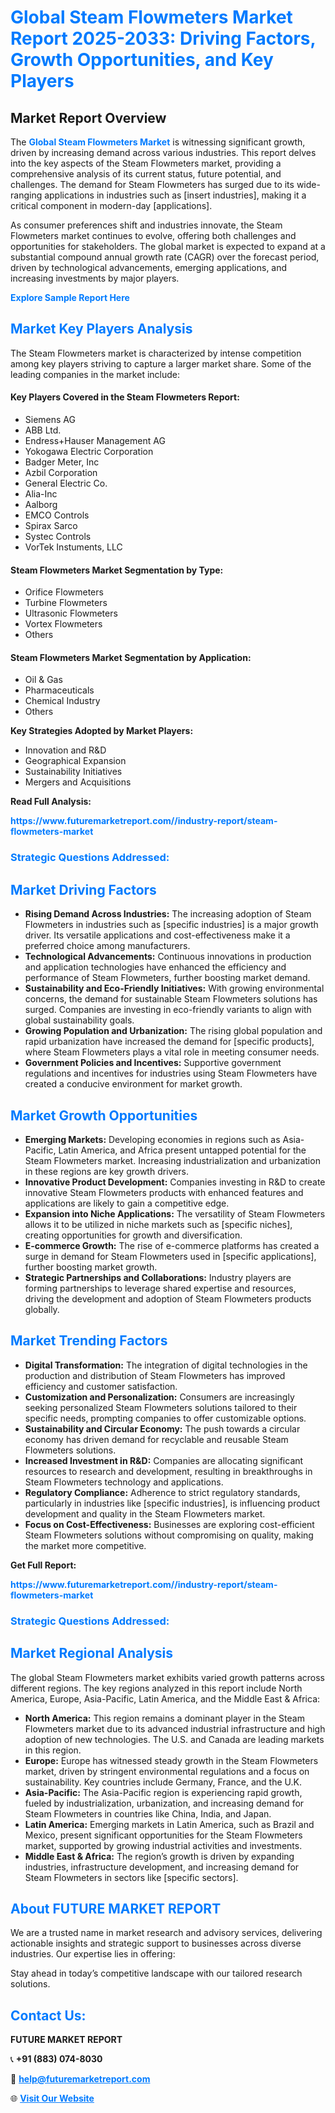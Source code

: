 <h1 style="color: #007BFF;">Global Steam Flowmeters Market Report 2025-2033: Driving Factors, Growth Opportunities, and Key Players</h1>

<section id="overview">
<h2>Market Report Overview</h2>
<p>The <a href="https://www.futuremarketreport.com//industry-report/steam-flowmeters-market" style="color: #007BFF; text-decoration: none;"><strong>Global Steam Flowmeters Market</strong></a> is witnessing significant growth, driven by increasing demand across various industries. This report delves into the key aspects of the Steam Flowmeters market, providing a comprehensive analysis of its current status, future potential, and challenges. The demand for Steam Flowmeters has surged due to its wide-ranging applications in industries such as [insert industries], making it a critical component in modern-day [applications].</p>
<p>As consumer preferences shift and industries innovate, the Steam Flowmeters market continues to evolve, offering both challenges and opportunities for stakeholders. The global market is expected to expand at a substantial compound annual growth rate (CAGR) over the forecast period, driven by technological advancements, emerging applications, and increasing investments by major players.</p>
</section>

<section id="overview">
<p><a href="https://www.futuremarketreport.com//request-sample/reportId=88269" style="color: #007BFF; text-decoration: none;"><strong>Explore Sample Report Here</strong></a></p>
</section>

<section id="key-players">
<h2 style="color: #007BFF;">Market Key Players Analysis</h2>
<p>The Steam Flowmeters market is characterized by intense competition among key players striving to capture a larger market share. Some of the leading companies in the market include:</p>
<h4>Key Players Covered in the Steam Flowmeters Report:</h4>
<ul><li>Siemens AG</li><li>ABB Ltd.</li><li>Endress+Hauser Management AG</li><li>Yokogawa Electric Corporation</li><li>Badger Meter, Inc</li><li>Azbil Corporation</li><li>General Electric Co.</li><li>Alia-Inc</li><li>Aalborg</li><li>EMCO Controls</li><li>Spirax Sarco</li><li>Systec Controls</li><li>VorTek Instuments, LLC</li></ul>
<h4>Steam Flowmeters Market Segmentation by Type:</h4>
<ul><li>Orifice Flowmeters</li><li>Turbine Flowmeters</li><li>Ultrasonic Flowmeters</li><li>Vortex Flowmeters</li><li>Others</li></ul>

<h4>Steam Flowmeters Market Segmentation by Application:</h4>
<ul><li>Oil &amp; Gas</li><li>Pharmaceuticals</li><li>Chemical Industry</li><li>Others</li></ul>
<p><strong>Key Strategies Adopted by Market Players:</strong></p>
<ul>
<li>Innovation and R&D</li>
<li>Geographical Expansion</li>
<li>Sustainability Initiatives</li>
<li>Mergers and Acquisitions</li>
</ul>
</section>

<section>
<p><strong>Read Full Analysis: </strong></p><a href="https://www.futuremarketreport.com//industry-report/steam-flowmeters-market" style="color: #007BFF; text-decoration: none;"><strong>https://www.futuremarketreport.com//industry-report/steam-flowmeters-market</strong></a>
<h3 style="color: #007BFF;">Strategic Questions Addressed:</h3>
</section>

<section id="driving-factors">
<h2 style="color: #007BFF;">Market Driving Factors</h2>
<ul>
<li><strong>Rising Demand Across Industries:</strong> The increasing adoption of Steam Flowmeters in industries such as [specific industries] is a major growth driver. Its versatile applications and cost-effectiveness make it a preferred choice among manufacturers.</li>
<li><strong>Technological Advancements:</strong> Continuous innovations in production and application technologies have enhanced the efficiency and performance of Steam Flowmeters, further boosting market demand.</li>
<li><strong>Sustainability and Eco-Friendly Initiatives:</strong> With growing environmental concerns, the demand for sustainable Steam Flowmeters solutions has surged. Companies are investing in eco-friendly variants to align with global sustainability goals.</li>
<li><strong>Growing Population and Urbanization:</strong> The rising global population and rapid urbanization have increased the demand for [specific products], where Steam Flowmeters plays a vital role in meeting consumer needs.</li>
<li><strong>Government Policies and Incentives:</strong> Supportive government regulations and incentives for industries using Steam Flowmeters have created a conducive environment for market growth.</li>
</ul>
</section>

<section id="growth-opportunities">
<h2 style="color: #007BFF;">Market Growth Opportunities</h2>
<ul>
<li><strong>Emerging Markets:</strong> Developing economies in regions such as Asia-Pacific, Latin America, and Africa present untapped potential for the Steam Flowmeters market. Increasing industrialization and urbanization in these regions are key growth drivers.</li>
<li><strong>Innovative Product Development:</strong> Companies investing in R&D to create innovative Steam Flowmeters products with enhanced features and applications are likely to gain a competitive edge.</li>
<li><strong>Expansion into Niche Applications:</strong> The versatility of Steam Flowmeters allows it to be utilized in niche markets such as [specific niches], creating opportunities for growth and diversification.</li>
<li><strong>E-commerce Growth:</strong> The rise of e-commerce platforms has created a surge in demand for Steam Flowmeters used in [specific applications], further boosting market growth.</li>
<li><strong>Strategic Partnerships and Collaborations:</strong> Industry players are forming partnerships to leverage shared expertise and resources, driving the development and adoption of Steam Flowmeters products globally.</li>
</ul>
</section>

<section id="trending-factors">
<h2 style="color: #007BFF;">Market Trending Factors</h2>
<ul>
<li><strong>Digital Transformation:</strong> The integration of digital technologies in the production and distribution of Steam Flowmeters has improved efficiency and customer satisfaction.</li>
<li><strong>Customization and Personalization:</strong> Consumers are increasingly seeking personalized Steam Flowmeters solutions tailored to their specific needs, prompting companies to offer customizable options.</li>
<li><strong>Sustainability and Circular Economy:</strong> The push towards a circular economy has driven demand for recyclable and reusable Steam Flowmeters solutions.</li>
<li><strong>Increased Investment in R&D:</strong> Companies are allocating significant resources to research and development, resulting in breakthroughs in Steam Flowmeters technology and applications.</li>
<li><strong>Regulatory Compliance:</strong> Adherence to strict regulatory standards, particularly in industries like [specific industries], is influencing product development and quality in the Steam Flowmeters market.</li>
<li><strong>Focus on Cost-Effectiveness:</strong> Businesses are exploring cost-efficient Steam Flowmeters solutions without compromising on quality, making the market more competitive.</li>
</ul>
</section>

<section>
<p><strong>Get Full Report: </strong></p><a href="https://www.futuremarketreport.com//industry-report/steam-flowmeters-market" style="color: #007BFF; text-decoration: none;"><strong>https://www.futuremarketreport.com//industry-report/steam-flowmeters-market</strong></a>
<h3 style="color: #007BFF;">Strategic Questions Addressed:</h3>
</section>


<section id="regional-analysis">
<h2 style="color: #007BFF;">Market Regional Analysis</h2>
<p>The global Steam Flowmeters market exhibits varied growth patterns across different regions. The key regions analyzed in this report include North America, Europe, Asia-Pacific, Latin America, and the Middle East & Africa:</p>
<ul>
<li><strong>North America:</strong> This region remains a dominant player in the Steam Flowmeters market due to its advanced industrial infrastructure and high adoption of new technologies. The U.S. and Canada are leading markets in this region.</li>
<li><strong>Europe:</strong> Europe has witnessed steady growth in the Steam Flowmeters market, driven by stringent environmental regulations and a focus on sustainability. Key countries include Germany, France, and the U.K.</li>
<li><strong>Asia-Pacific:</strong> The Asia-Pacific region is experiencing rapid growth, fueled by industrialization, urbanization, and increasing demand for Steam Flowmeters in countries like China, India, and Japan.</li>
<li><strong>Latin America:</strong> Emerging markets in Latin America, such as Brazil and Mexico, present significant opportunities for the Steam Flowmeters market, supported by growing industrial activities and investments.</li>
<li><strong>Middle East & Africa:</strong> The region’s growth is driven by expanding industries, infrastructure development, and increasing demand for Steam Flowmeters in sectors like [specific sectors].</li>
</ul>
</section>

<footer>
<h2 style="color: #007BFF;">About FUTURE MARKET REPORT</h2>
<p>We are a trusted name in market research and advisory services, delivering actionable insights and strategic support to businesses across diverse industries. Our expertise lies in offering:</p>

<p>Stay ahead in today’s competitive landscape with our tailored research solutions.</p>

<h2 style="color: #007BFF;">Contact Us:</h2>
<p><strong>FUTURE MARKET REPORT</strong></p>
<p>📞 <strong>+91 (883) 074-8030</strong></p>
<p>📧 <strong><a href="mailto:help@futuremarketreport.com" style="color: #007BFF;">help@futuremarketreport.com</a></strong></p>
<p>🌐 <strong><a href="https://www.futuremarketreport.com/" style="color: #007BFF;">Visit Our Website</a></strong></p>
</footer>